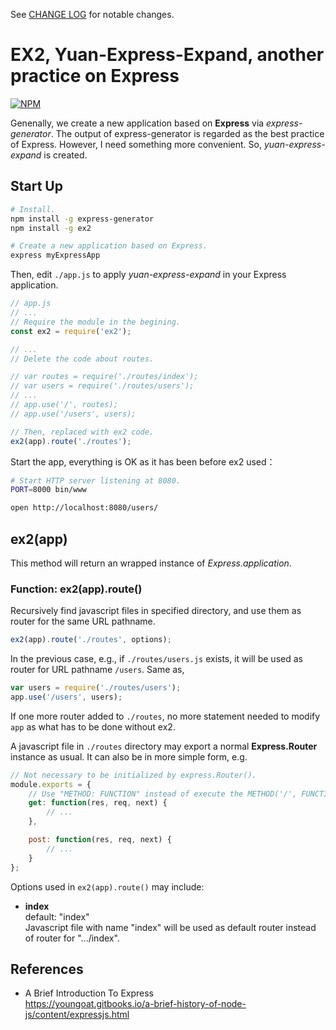 See [CHANGE LOG](./CHANGELOG.md) for notable changes.

#	EX2, Yuan-Express-Expand, another practice on Express

[![NPM](https://nodei.co/npm/ex2.png?downloads=true&downloadRank=true&stars=true)](https://www.npmjs.com/package/ex2)

Genenally, we create a new application based on __Express__ via *express-generator*. The output of express-generator is regarded as the best practice of Express. However, I need something more convenient. So, *yuan-express-expand* is created.

##	Start Up

```bash
# Install.
npm install -g express-generator
npm install -g ex2

# Create a new application based on Express.
express myExpressApp
```

Then, edit ```./app.js``` to apply *yuan-express-expand* in your Express application.
```javascript
// app.js
// ...
// Require the module in the begining.
const ex2 = require('ex2');

// ...
// Delete the code about routes.

// var routes = require('./routes/index');
// var users = require('./routes/users');
// ...
// app.use('/', routes);
// app.use('/users', users);

// Then, replaced with ex2 code.
ex2(app).route('./routes');
```

Start the app, everything is OK as it has been before ex2 used：

```bash
# Start HTTP server listening at 8080.
PORT=8000 bin/www

open http://localhost:8080/users/
```

##	ex2(app)

This method will return an wrapped instance of *Express.application*.

###	Function: ex2(app).route()

Recursively find javascript files in specified directory, and use them as router for the same URL pathname.

```javascript
ex2(app).route('./routes', options);
```

In the previous case, e.g., if ```./routes/users.js``` exists, it will be used as router for URL pathname ```/users```. Same as,
```javascript
var users = require('./routes/users');
app.use('/users', users);
```

If one more router added to ```./routes```, no more statement needed to modify ```app``` as what has to be done without ex2.

A javascript file in ```./routes``` directory may export a normal __Express.Router__ instance as usual. It can also be in more simple form, e.g.
```javascript
// Not necessary to be initialized by express.Router().
module.exports = {
	// Use "METHOD: FUNCTION" instead of execute the METHOD('/', FUNCTION) function.
	get: function(res, req, next) {
		// ...
	},

	post: function(res, req, next) {
		// ...
	}
};
```

Options used in ```ex2(app).route()``` may include:
*	__index__  
	default: "index"  
	Javascript file with name "index" will be used as default router instead of router for ".../index".

##	References

*	A Brief Introduction To Express  
	https://youngoat.gitbooks.io/a-brief-history-of-node-js/content/expressjs.html
